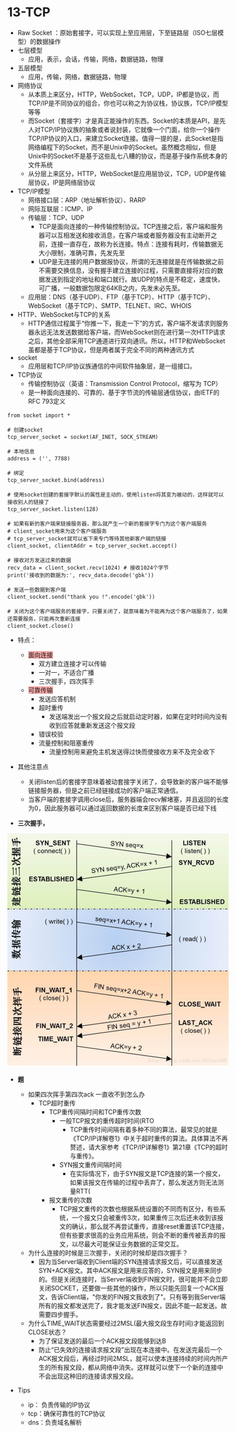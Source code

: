 # 13-TCP

* Raw Socket ：原始套接字，可以实现上至应用层，下至链路层（ISO七层模型）的数据操作
* 七层模型
    * 应用，表示，会话，传输，网络，数据链路，物理
* 五层模型
    * 应用，传输，网络，数据链路，物理
* 网络协议
    * 从本质上来区分，HTTP，WebSocket，TCP，UDP，IP都是协议，而TCP/IP是不同协议的组合，你也可以称之为协议栈，协议族，TCP/IP模型等等
    * 而Socket（套接字）才是真正能操作的东西。Socket的本质是API，是先人对TCP/IP协议族的抽象或者说封装，它就像一个门面，给你一个操作TCP/IP协议的入口，来建立Socket连接。值得一提的是，此Socket是指网络编程下的Socket，而不是Unix中的Socket。虽然概念相似，但是Unix中的Socket不是基于这些乱七八糟的协议，而是基于操作系统本身的文件系统
    * 从分层上来区分，HTTP，WebSocket是应用层协议，TCP，UDP是传输层协议，IP是网络层协议
* TCP/IP模型
    * 网络接口层：ARP（地址解析协议）、RARP
    * 网际互联层：ICMP、IP
    * 传输层：TCP、UDP
        * TCP是面向连接的一种传输控制协议。TCP连接之后，客户端和服务器可以互相发送和接收消息，在客户端或者服务器没有主动断开之前，连接一直存在，故称为长连接。特点：连接有耗时，传输数据无大小限制，准确可靠，先发先至
        * UDP是无连接的用户数据报协议，所谓的无连接就是在传输数据之前不需要交换信息，没有握手建立连接的过程，只需要直接将对应的数据发送到指定的地址和端口就行。故UDP的特点是不稳定，速度快，可广播，一般数据包限定64KB之内，先发未必先至。
    * 应用层：DNS（基于UDP）、FTP（基于TCP）、HTTP（基于TCP）、WebSocket（基于TCP）、SMTP、TELNET、IRC、WHOIS
* HTTP、WebSocket与TCP的关系
    * HTTP通信过程属于“你推一下，我走一下”的方式，客户端不发请求则服务器永远无法发送数据给客户端，而WebSocket则在进行第一次HTTP请求之后，其他全部采用TCP通道进行双向通讯。所以，HTTP和WebSocket虽都是基于TCP协议，但是两者属于完全不同的两种通讯方式
* socket
    * 应用层和TCP/IP协议族通信的中间软件抽象层，是一组接口。
* TCP协议
    * 传输控制协议（英语：Transmission Control Protocol，缩写为 TCP）
    * 是一种面向连接的、可靠的、基于字节流的传输层通信协议，由IETF的RFC 793定义

```
from socket import *

# 创建socket
tcp_server_socket = socket(AF_INET, SOCK_STREAM)

# 本地信息
address = ('', 7788)

# 绑定
tcp_server_socket.bind(address)

# 使用socket创建的套接字默认的属性是主动的，使用listen将其变为被动的，这样就可以接收别人的链接了
tcp_server_socket.listen(128)

# 如果有新的客户端来链接服务器，那么就产生一个新的套接字专门为这个客户端服务
# client_socket用来为这个客户端服务
# tcp_server_socket就可以省下来专门等待其他新客户端的链接
client_socket, clientAddr = tcp_server_socket.accept()

# 接收对方发送过来的数据
recv_data = client_socket.recv(1024) # 接收1024个字节
print('接收到的数据为:', recv_data.decode('gbk'))

# 发送一些数据到客户端
client_socket.send("thank you !".encode('gbk'))

# 关闭为这个客户端服务的套接字，只要关闭了，就意味着为不能再为这个客户端服务了，如果还需要服务，只能再次重新连接
client_socket.close()
```

* 特点：
    * <span style="background-color: #ffaaaa">面向连接</span>
        * 双方建立连接才可以传输
        * 一对一，不适合广播
        * 三次握手，四次挥手
    * <span style="background-color: #ffaaaa">可靠传输</span>
        * 发送应答机制
        * 超时重传
            * 发送端发出一个报文段之后就启动定时器，如果在定时时间内没有收到应答就重新发送这个报文段
        * 错误校验
        * 流量控制和阻塞重传
            * 流量控制用来避免主机发送得过快而使接收方来不及完全收下
* 其他注意点
    * 关闭listen后的套接字意味着被动套接字关闭了，会导致新的客户端不能够链接服务器，但是之前已经链接成功的客户端正常通信。
    * 当客户端的套接字调用close后，服务器端会recv解堵塞，并且返回的长度为0，因此服务器可以通过返回数据的长度来区别客户端是否已经下线

* **三次握手，**

**![8f4f3f002e8f6cb3f2366b67ab6a2660.png](image/8f4f3f002e8f6cb3f2366b67ab6a2660.png)**

* **题**
    * 如果四次挥手第四次ack 一直收不到怎么办
        * TCP超时重传
            * TCP重传间隔时间和TCP重传次数
                * 一般TCP报文的重传超时时间\(RTO  
                    * TCP重传时间间隔有着多种不同的算法，最常见的就是《TCP/IP详解卷1》中关于超时重传的算法。具体算法不再赘述，请大家参考《TCP/IP详解卷1》第21章《TCP的超时与重传》。
                * SYN报文重传间隔时间
                    * 在实际情况下，由于SYN报文是TCP连接的第一个报文，如果该报文在传输的过程中丢弃了，那么发送方则无法测量RTT\(
            * 报文重传的次数
                * TCP报文重传的次数也根据系统设置的不同而有区分，有些系统，一个报文只会被重传3次，如果重传三次后还未收到该报文的确认，那么就不再尝试重传，直接reset重置该TCP连接，但有些要求很高的业务应用系统，则会不断的重传被丢弃的报文，以尽最大可能保证业务数据的正常交互。
    * 为什么连接的时候是三次握手，关闭的时候却是四次握手？
        * 因为当Server端收到Client端的SYN连接请求报文后，可以直接发送SYN\+ACK报文。其中ACK报文是用来应答的，SYN报文是用来同步的。但是关闭连接时，当Server端收到FIN报文时，很可能并不会立即关闭SOCKET，还要做一些其他的操作，所以只能先回复一个ACK报文，告诉Client端，"你发的FIN报文我收到了"。只有等到我Server端所有的报文都发送完了，我才能发送FIN报文，因此不能一起发送。故需要四步握手。
    * 为什么TIME\_WAIT状态需要经过2MSL\(最大报文段生存时间\)才能返回到CLOSE状态？
        * 为了保证发送的最后一个ACK报文段能够到达B
        * 防止“已失效的连接请求报文段”出现在本连接中。在发送完最后一个ACK报文段后，再经过时间2MSL，就可以使本连接持续的时间内所产生的所有报文段，都从网络中消失。这样就可以使下一个新的连接中不会出现这种旧的连接请求报文段。

* Tips
    * ip： 负责传输的IP协议
    * tcp：确保可靠性的TCP协议
    * dns：负责域名解析

    
